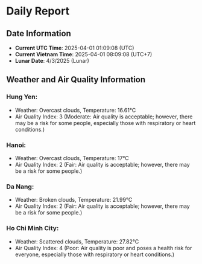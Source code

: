 # Daily Report
## Date Information
- **Current UTC Time**: 2025-04-01 01:09:08 (UTC)
- **Current Vietnam Time**: 2025-04-01 08:09:08 (UTC+7)
- **Lunar Date**: 4/3/2025 (Lunar)

## Weather and Air Quality Information

### Hung Yen:
- Weather: Overcast clouds, Temperature: 16.61°C
- Air Quality Index: 3 (Moderate: Air quality is acceptable; however, there may be a risk for some people, especially those with respiratory or heart conditions.)

### Hanoi:
- Weather: Overcast clouds, Temperature: 17°C
- Air Quality Index: 2 (Fair: Air quality is acceptable; however, there may be a risk for some people.)

### Da Nang:
- Weather: Broken clouds, Temperature: 21.99°C
- Air Quality Index: 2 (Fair: Air quality is acceptable; however, there may be a risk for some people.)

### Ho Chi Minh City:
- Weather: Scattered clouds, Temperature: 27.82°C
- Air Quality Index: 4 (Poor: Air quality is poor and poses a health risk for everyone, especially those with respiratory or heart conditions.)
